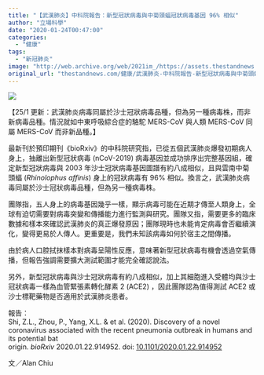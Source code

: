 ```yaml
---
title: "【武漢肺炎】中科院報告：新型冠狀病毒與中菊頭蝠冠狀病毒基因 96% 相似"
author: "立場科學"
date: "2020-01-24T00:47:00"
categories:
  - "健康"
tags:
  - "新冠肺炎"
image: "http://web.archive.org/web/2021im_/https://assets.thestandnews.com/media/photos/20200123-12_5XGFj_qP5gg6f.png"
original_url: "thestandnews.com/健康/武漢肺炎-中科院報告-新型冠狀病毒與中菊頭蝠冠狀病毒基因-96-相似"
---
```

![](http://web.archive.org/web/2021im_/https://assets.thestandnews.com/media/photos/20200123-12_5XGFj_qP5gg6f.png)

【25/1 更新：武漢肺炎病毒同屬於沙士冠狀病毒品種，但為另一種病毒株，而非新病毒品種。情況就如中東呼吸綜合症的駱駝 MERS-CoV 與人類 MERS-CoV 同屬 MERS-CoV 而非新品種。】

最新刊於預印期刊《bioRxiv》的中科院研究指，已從五個武漢肺炎爆發初期病人身上，抽離出新型冠狀病毒 (nCoV-2019) 病毒基因並成功排序出完整基因組，確定新型冠狀病毒與 2003 年沙士冠狀病毒基因圖譜有約八成相似，且與雲南中菊頭蝠 (_Rhinolophus affinis_) 身上的冠狀病毒有 96% 相似。換言之，武漢肺炎病毒同屬於沙士冠狀病毒品種，但為另一種病毒株。

團隊指，五人身上的病毒基因幾乎一樣，顯示病毒可能在近期才傳至人類身上，全球有迫切需要對病毒突變和傳播能力進行監測與研究。團隊又指，需要更多的臨床數據和樣本來確認武漢肺炎的真正爆發原因；團隊現時也未能肯定病毒會否繼續演化，變得更易於人傳人。更重要是，我們未知該病毒如何於宿主之間傳播。

由於病人口腔拭抹樣本對病毒呈陽性反應，意味著新型冠狀病毒有機會透過空氣傳播，但報告強調需要擴大測試範圍才能完全確認說法。

另外，新型冠狀病毒與沙士冠狀病毒有約八成相似，加上其細胞進入受體均與沙士冠狀病毒一樣為血管緊張素轉化酵素 2 (ACE2) ，因此團隊認為值得測試 ACE2 或沙士標靶藥物是否適用於武漢肺炎患者。

報告：  
Shi, Z.L., Zhou, P., Yang, X.L. & et al. (2020). Discovery of a novel coronavirus associated with the recent pneumonia outbreak in humans and its potential bat origin. _bioRxiv_ 2020.01.22.914952. doi: [10.1101/2020.01.22.914952](http://web.archive.org/web/20211229132906/https://doi.org/10.1101/2020.01.22.914952)

文／Alan Chiu